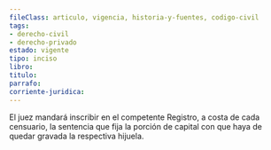 ```yaml
---
fileClass: articulo, vigencia, historia-y-fuentes, codigo-civil
tags:
- derecho-civil
- derecho-privado
estado: vigente
tipo: inciso
libro:
titulo:
parrafo:
corriente-juridica:
---
```

El juez mandará inscribir en el competente Registro, a costa de cada censuario, la sentencia que fija la porción de capital con que haya de quedar gravada la respectiva hijuela.